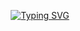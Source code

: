 <p align="center">
  <a href="https://git.io/typing-svg"><img src="https://readme-typing-svg.demolab.com?font=Playwrite+HU&pause=1000&center=true&random=true&width=435&lines=Never+give+up!" alt="Typing SVG" /></a>
</p>
